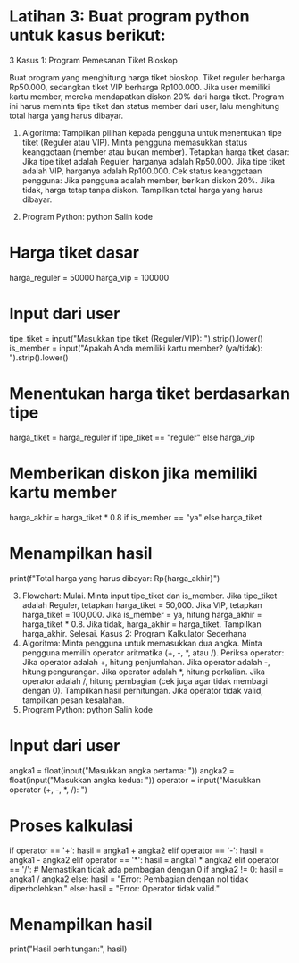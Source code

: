 # Latihan 3: Buat program python untuk kasus berikut:

3 Kasus 1: Program Pemesanan Tiket Bioskop

Buat program yang menghitung harga tiket bioskop. Tiket reguler berharga Rp50.000,
sedangkan tiket VIP berharga Rp100.000. Jika user memiliki kartu member, mereka
mendapatkan diskon 20% dari harga tiket. Program ini harus meminta tipe tiket dan status
member dari user, lalu menghitung total harga yang harus dibayar.

1. Algoritma:
Tampilkan pilihan kepada pengguna untuk menentukan tipe tiket (Reguler atau VIP).
Minta pengguna memasukkan status keanggotaan (member atau bukan member).
Tetapkan harga tiket dasar:
Jika tipe tiket adalah Reguler, harganya adalah Rp50.000.
Jika tipe tiket adalah VIP, harganya adalah Rp100.000.
Cek status keanggotaan pengguna:
Jika pengguna adalah member, berikan diskon 20%.
Jika tidak, harga tetap tanpa diskon.
Tampilkan total harga yang harus dibayar.

3. Program Python:
python
Salin kode
# Harga tiket dasar
harga_reguler = 50000
harga_vip = 100000

# Input dari user
tipe_tiket = input("Masukkan tipe tiket (Reguler/VIP): ").strip().lower()
is_member = input("Apakah Anda memiliki kartu member? (ya/tidak): ").strip().lower()

# Menentukan harga tiket berdasarkan tipe
harga_tiket = harga_reguler if tipe_tiket == "reguler" else harga_vip

# Memberikan diskon jika memiliki kartu member
harga_akhir = harga_tiket * 0.8 if is_member == "ya" else harga_tiket

# Menampilkan hasil
print(f"Total harga yang harus dibayar: Rp{harga_akhir}")

3. Flowchart:
Mulai.
Minta input tipe_tiket dan is_member.
Jika tipe_tiket adalah Reguler, tetapkan harga_tiket = 50,000.
Jika VIP, tetapkan harga_tiket = 100,000.
Jika is_member = ya, hitung harga_akhir = harga_tiket * 0.8.
Jika tidak, harga_akhir = harga_tiket.
Tampilkan harga_akhir.
Selesai.
Kasus 2: Program Kalkulator Sederhana
1. Algoritma:
Minta pengguna untuk memasukkan dua angka.
Minta pengguna memilih operator aritmatika (+, -, *, atau /).
Periksa operator:
Jika operator adalah +, hitung penjumlahan.
Jika operator adalah -, hitung pengurangan.
Jika operator adalah *, hitung perkalian.
Jika operator adalah /, hitung pembagian (cek juga agar tidak membagi dengan 0).
Tampilkan hasil perhitungan.
Jika operator tidak valid, tampilkan pesan kesalahan.
2. Program Python:
python
Salin kode
# Input dari user
angka1 = float(input("Masukkan angka pertama: "))
angka2 = float(input("Masukkan angka kedua: "))
operator = input("Masukkan operator (+, -, *, /): ")

# Proses kalkulasi
if operator == '+':
    hasil = angka1 + angka2
elif operator == '-':
    hasil = angka1 - angka2
elif operator == '*':
    hasil = angka1 * angka2
elif operator == '/':
    # Memastikan tidak ada pembagian dengan 0
    if angka2 != 0:
        hasil = angka1 / angka2
    else:
        hasil = "Error: Pembagian dengan nol tidak diperbolehkan."
else:
    hasil = "Error: Operator tidak valid."

# Menampilkan hasil
print("Hasil perhitungan:", hasil)
